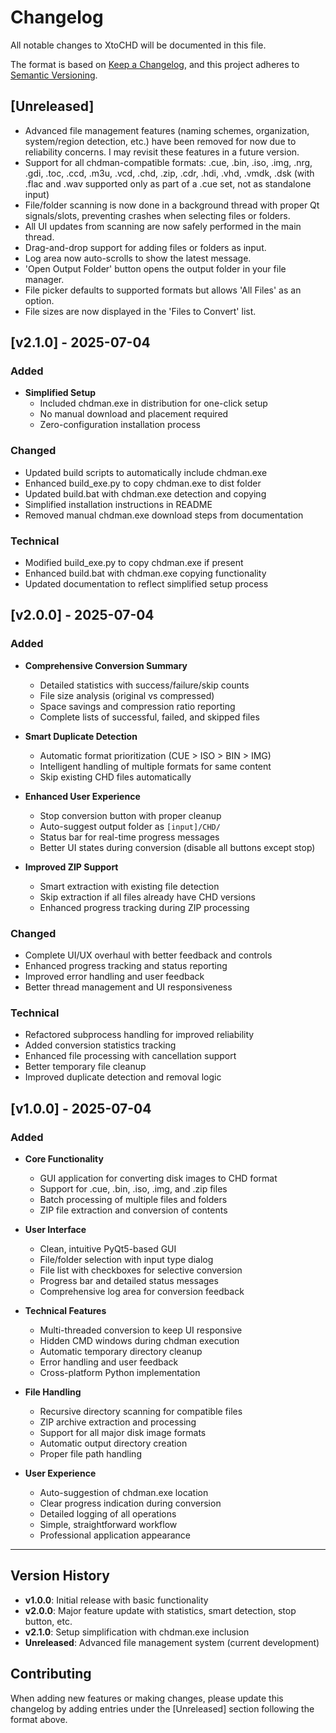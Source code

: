 # Changelog

All notable changes to XtoCHD will be documented in this file.

The format is based on [Keep a Changelog](https://keepachangelog.com/en/1.0.0/),
and this project adheres to [Semantic Versioning](https://semver.org/spec/v2.0.0.html).

## [Unreleased]

- Advanced file management features (naming schemes, organization, system/region detection, etc.) have been removed for now due to reliability concerns. I may revisit these features in a future version.
- Support for all chdman-compatible formats: .cue, .bin, .iso, .img, .nrg, .gdi, .toc, .ccd, .m3u, .vcd, .chd, .zip, .cdr, .hdi, .vhd, .vmdk, .dsk (with .flac and .wav supported only as part of a .cue set, not as standalone input)
- File/folder scanning is now done in a background thread with proper Qt signals/slots, preventing crashes when selecting files or folders.
- All UI updates from scanning are now safely performed in the main thread.
- Drag-and-drop support for adding files or folders as input.
- Log area now auto-scrolls to show the latest message.
- 'Open Output Folder' button opens the output folder in your file manager.
- File picker defaults to supported formats but allows 'All Files' as an option.
- File sizes are now displayed in the 'Files to Convert' list.

## [v2.1.0] - 2025-07-04

### Added
- **Simplified Setup**
  - Included chdman.exe in distribution for one-click setup
  - No manual download and placement required
  - Zero-configuration installation process

### Changed
- Updated build scripts to automatically include chdman.exe
- Enhanced build_exe.py to copy chdman.exe to dist folder
- Updated build.bat with chdman.exe detection and copying
- Simplified installation instructions in README
- Removed manual chdman.exe download steps from documentation

### Technical
- Modified build_exe.py to copy chdman.exe if present
- Enhanced build.bat with chdman.exe copying functionality
- Updated documentation to reflect simplified setup process

## [v2.0.0] - 2025-07-04

### Added
- **Comprehensive Conversion Summary**
  - Detailed statistics with success/failure/skip counts
  - File size analysis (original vs compressed)
  - Space savings and compression ratio reporting
  - Complete lists of successful, failed, and skipped files

- **Smart Duplicate Detection**
  - Automatic format prioritization (CUE > ISO > BIN > IMG)
  - Intelligent handling of multiple formats for same content
  - Skip existing CHD files automatically

- **Enhanced User Experience**
  - Stop conversion button with proper cleanup
  - Auto-suggest output folder as `[input]/CHD/`
  - Status bar for real-time progress messages
  - Better UI states during conversion (disable all buttons except stop)

- **Improved ZIP Support**
  - Smart extraction with existing file detection
  - Skip extraction if all files already have CHD versions
  - Enhanced progress tracking during ZIP processing

### Changed
- Complete UI/UX overhaul with better feedback and controls
- Enhanced progress tracking and status reporting
- Improved error handling and user feedback
- Better thread management and UI responsiveness

### Technical
- Refactored subprocess handling for improved reliability
- Added conversion statistics tracking
- Enhanced file processing with cancellation support
- Better temporary file cleanup
- Improved duplicate detection and removal logic

## [v1.0.0] - 2025-07-04

### Added
- **Core Functionality**
  - GUI application for converting disk images to CHD format
  - Support for .cue, .bin, .iso, .img, and .zip files
  - Batch processing of multiple files and folders
  - ZIP file extraction and conversion of contents

- **User Interface**
  - Clean, intuitive PyQt5-based GUI
  - File/folder selection with input type dialog
  - File list with checkboxes for selective conversion
  - Progress bar and detailed status messages
  - Comprehensive log area for conversion feedback

- **Technical Features**
  - Multi-threaded conversion to keep UI responsive
  - Hidden CMD windows during chdman execution
  - Automatic temporary directory cleanup
  - Error handling and user feedback
  - Cross-platform Python implementation

- **File Handling**
  - Recursive directory scanning for compatible files
  - ZIP archive extraction and processing
  - Support for all major disk image formats
  - Automatic output directory creation
  - Proper file path handling

- **User Experience**
  - Auto-suggestion of chdman.exe location
  - Clear progress indication during conversion
  - Detailed logging of all operations
  - Simple, straightforward workflow
  - Professional application appearance

---

## Version History

- **v1.0.0**: Initial release with basic functionality
- **v2.0.0**: Major feature update with statistics, smart detection, stop button, etc.
- **v2.1.0**: Setup simplification with chdman.exe inclusion
- **Unreleased**: Advanced file management system (current development)

## Contributing

When adding new features or making changes, please update this changelog by adding entries under the [Unreleased] section following the format above. 